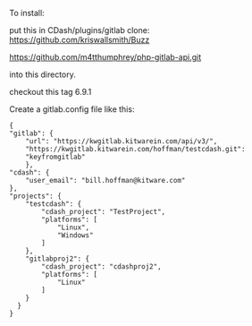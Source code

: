 To install:

put this in CDash/plugins/gitlab
clone:
https://github.com/kriswallsmith/Buzz

https://github.com/m4tthumphrey/php-gitlab-api.git

into this directory.

checkout this tag 6.9.1

Create a gitlab.config file like this:

    {
    "gitlab": {
        "url": "https://kwgitlab.kitwarein.com/api/v3/",
        "https://kwgitlab.kitwarein.com/hoffman/testcdash.git":
        "keyfromgitlab"
        },
    "cdash": {
        "user_email": "bill.hoffman@kitware.com"
    },
    "projects": {
        "testcdash": {
            "cdash_project": "TestProject",
            "platforms": [
                "Linux",
                "Windows"
            ]
        },
        "gitlabproj2": {
            "cdash_project": "cdashproj2",
            "platforms": [
                "Linux"
            ]
        }
      }
    }
